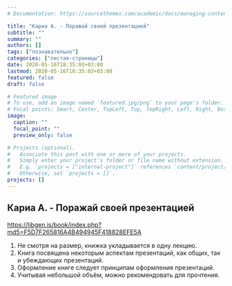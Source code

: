```yaml
---
# Documentation: https://sourcethemes.com/academic/docs/managing-content/

title: "Кариа А. - Поражай своей презентацией"
subtitle: ""
summary: ""
authors: []
tags: ["познавательно"]
categories: ["листая-страницы"]
date: 2020-05-16T18:35:03+03:00
lastmod: 2020-05-16T18:35:03+03:00
featured: false
draft: false

# Featured image
# To use, add an image named `featured.jpg/png` to your page's folder.
# Focal points: Smart, Center, TopLeft, Top, TopRight, Left, Right, BottomLeft, Bottom, BottomRight.
image:
  caption: ""
  focal_point: ""
  preview_only: false

# Projects (optional).
#   Associate this post with one or more of your projects.
#   Simply enter your project's folder or file name without extension.
#   E.g. `projects = ["internal-project"]` references `content/project/deep-learning/index.md`.
#   Otherwise, set `projects = []`.
projects: []
---
```


## Кариа А. - Поражай своей презентацией

<https://libgen.is/book/index.php?md5=F5D7F265816A4B494945F418828EFE5A>

<!--more-->
  
1. Не смотря на размер, книжка укладывается в одну лекцию.
2. Книга посвящена некоторым аспектам презентаций, как общих, так и убеждающих презентаций.
3. Оформление книге следует принципам оформления презентаций.
4. Учитывая небольшой объём, можно рекомендовать для прочтения.
